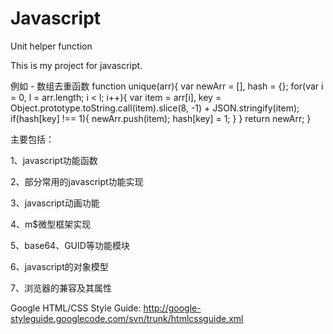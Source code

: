 Javascript
==========
Unit helper function

This is my project for javascript.

例如 - 数组去重函数
function unique(arr){
	var newArr = [],
	    hash = {};
	for(var i = 0, l = arr.length; i < l; i++){
		var item = arr[i],
		    key = Object.prototype.toString.call(item).slice(8, -1) + JSON.stringify(item);
	    if(hash[key] !== 1){
	    	newArr.push(item);
	    	hash[key] = 1;
	    }
	}
	return newArr;
}


主要包括：

1、javascript功能函数

2、部分常用的javascript功能实现

3、javascript动画功能

4、m$微型框架实现

5、base64、GUID等功能模块

6、javascript的对象模型

7、浏览器的兼容及其属性


Google HTML/CSS Style Guide: http://google-styleguide.googlecode.com/svn/trunk/htmlcssguide.xml
